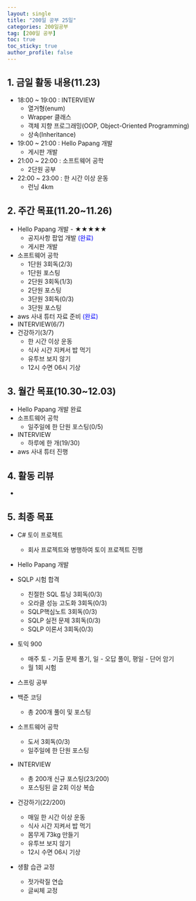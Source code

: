 ```yaml
---
layout: single
title: "200일 공부 25일"
categories: 200일공부
tag: [200일 공부]
toc: true
toc_sticky: true
author_profile: false
---
```


## 1. 금일 활동 내용(11.23)

* 18:00 ~ 19:00 : INTERVIEW
  *  열거형(enum)
  *  Wrapper 클래스
  *  객체 지향 프로그래밍(OOP, Object-Oriented Programming)
  *  상속(Inheritance)
* 19:00 ~ 21:00 : Hello Papang 개발
  * 게시판 개발
* 21:00 ~ 22:00 : 소프트웨어 공학
  * 2단원 공부
* 22:00 ~ 23:00 : 한 시간 이상 운동
  * 런닝 4km



##  2. 주간 목표(11.20~11.26)

* Hello Papang 개발 - ★★★★★
  * 공지사항 팝업 개발 <span style = "color:blue">(완료)</span>
  * 게시판 개발
* 소프트웨어 공학
  * 1단원 3회독(2/3)
  * 1단원 포스팅
  * 2단원 3회독(1/3)
  * 2단원 포스팅
  * 3단원 3회독(0/3)
  * 3단원 포스팅
* aws 사내 튜터 자료 준비 <span style = "color:blue">(완료)</span>
* INTERVIEW(6/7)
* 건강하기(3/7)
  * 한 시간 이상 운동
  * 식사 시간 지켜서 밥 먹기
  * 유투브 보지 않기
  * 12시 수면 06시 기상




## 3. 월간 목표(10.30~12.03)

* Hello Papang 개발 완료
* 소프트웨어 공학
  * 일주일에 한 단원 포스팅(0/5)
* INTERVIEW
  * 하루에 한 개(19/30)
* aws 사내 튜터 진행




## 4. 활동 리뷰

* 



## 5. 최종 목표

* C# 토이 프로젝트
  * 회사 프로젝트와 병행하여 토이 프로젝트 진행

* Hello Papang 개발
* SQLP 시험 합격
  * 친절한 SQL 튜닝 3회독(0/3)
  * 오라클 성능 고도화 3회독(0/3)
  * SQLP핵심노트 3회독(0/3)
  * SQLP 실전 문제 3회독(0/3)
  * SQLP 이론서 3회독(0/3)
* 토익 900
  * 매주 토 - 기출 문제 풀기, 일 - 오답 풀이, 평일 - 단어 암기
  * 월 1회 시험

* 스프링 공부


* 백준 코딩
  * 총 200개 풀이 및 포스팅
* 소프트웨어 공학
  * 도서 3회독(0/3)
  * 일주일에 한 단원 포스팅
* INTERVIEW
  * 총 200개 신규 포스팅(23/200)
  * 포스팅된 글 2회 이상 복습
* 건강하기(22/200)
  * 매일 한 시간 이상 운동
  * 식사 시간 지켜서 밥 먹기
  * 몸무게 73kg 만들기
  * 유투브 보지 않기
  * 12시 수면 06시 기상
* 생활 습관 교정
  * 젓가락질 연습
  * 글씨체 교정



